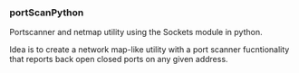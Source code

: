 ### portScanPython


Portscanner and netmap utility using the Sockets module in python.

Idea is to create a network map-like utility with a port scanner fucntionality that reports back open closed ports on any given address. 
